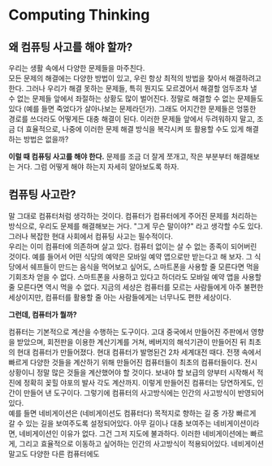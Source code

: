 # Computing Thinking
## 왜 컴퓨팅 사고를 해야 할까?
우리는 생활 속에서 다양한 문제들을 마주친다.  
모든 문제의 해결에는 다양한 방법이 있고, 우린 항상 최적의 방법을 찾아서 해결하려고 한다.
그러나 우리가 해결 못하는 문제들, 특히 뭔지도 모르겠어서 해결할 엄두조차 낼 수 없는 문제들 앞에서 좌절하는 상황도 많이 벌어진다. 
정말로 해결할 수 없는 문제들도 있다 (예를 들면 죽었다가 살아나보는 문제라던가).
그래도 어지간한 문제들은 엉뚱한 경로를 쓰더라도 어떻게든 대충 해결이 된다.
이러한 문제들 앞에서 두려워하지 말고, 조금 더 효율적으로, 나중에 이러한 문제 해결 방식을 복각시켜 또 활용할 수도 있게 해결하는 방법은 없을까?  

__이럴 때 컴퓨팅 사고를 해야 한다.__ 문제를 조금 더 잘게 쪼개고, 작은 부분부터 해결해보는 거다.
그럼 어떻게 해야 하는지 자세히 알아보도록 하자.
## 컴퓨팅 사고란?
 말 그대로 컴퓨터처럼 생각하는 것이다. 컴퓨터가 컴퓨터에게 주어진 문제를 처리하는 방식으로, 우리도 문제를 해결해보는 거다.
"그게 무슨 말이야?" 라고 생각할 수도 있다. 그러나 복잡한 현대 사회에서 컴퓨팅 사고는 필수적이다.  
우리는 이미 컴퓨터에 의존하며 살고 있다. 컴퓨터 없이는 살 수 없는 종족이 되어버린 것이다.
예를 들어서 어떤 식당의 예약은 모바일 예약 앱으로만 받는다고 해 보자.
그 식당에서 쉐프들이 만드는 음식을 먹어보고 싶어도, 스마트폰을 사용할 줄 모른다면 먹을 기회조차 얻을 수 없다.
스마트폰을 사용하고 있다고 하더라도 모바일 예약 앱을 사용할 줄 모른다면 역시 먹을 수 없다.
지금의 세상은 컴퓨터를 모르는 사람들에게 아주 불편한 세상이지만, 컴퓨터를 활용할 줄 아는 사람들에게는 너무나도 편한 세상이다.  

__그런데, 컴퓨터가 뭘까?__  

컴퓨터는 기본적으로 계산을 수행하는 도구이다.
고대 중국에서 만들어진 주판에서 영향을 받았으며, 회전판을 이용한 계산기계를 거쳐, 베버지의 해석기관이 만들어진 뒤 최초의 현대 컴퓨터가 만들어졌다.
현대 컴퓨터가 발명된건 2차 세계대전 때다. 전쟁 속에서 빠르게 다양한 것들을 계산하기 위해 만들어진 컴퓨터들이 최초의 컴퓨터들이다.
전시 상황이니 정말 많은 것들을 계산했어야 할 것이다. 보내야 할 보급의 양부터 시작해서 적진에 정확히 꽂힐 야포의 발사 각도 계산까지. 
이렇게 만들어진 컴퓨터는 당연하게도, 인간이 만들어 낸 도구이다. 
 그렇기에 컴퓨터의 사고방식에는 인간의 사고방식이 반영되어있다.  
예를 들면 네비게이션은 (네비게이션도 컴퓨터다) 목적지로 향하는 길 중 가장 빠르게 갈 수 있는 길을 보여주도록 설정되어있다.
아무 길이나 대충 보여주는 네비게이션이라면, 네비게이션인 이유가 없다. 그건 그저 지도에 불과하다.
이러한 네비게이션에는 빠르게, 그리고 효율적으로 이동하고 싶어하는 인간의 사고방식이 적용되어있다.
네비게이션 말고도 다양한 다른 컴퓨터에도 
